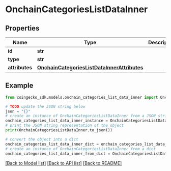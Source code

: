 # OnchainCategoriesListDataInner


## Properties

Name | Type | Description | Notes
------------ | ------------- | ------------- | -------------
**id** | **str** |  | [optional] 
**type** | **str** |  | [optional] 
**attributes** | [**OnchainCategoriesListDataInnerAttributes**](OnchainCategoriesListDataInnerAttributes.md) |  | [optional] 

## Example

```python
from coingecko_sdk.models.onchain_categories_list_data_inner import OnchainCategoriesListDataInner

# TODO update the JSON string below
json = "{}"
# create an instance of OnchainCategoriesListDataInner from a JSON string
onchain_categories_list_data_inner_instance = OnchainCategoriesListDataInner.from_json(json)
# print the JSON string representation of the object
print(OnchainCategoriesListDataInner.to_json())

# convert the object into a dict
onchain_categories_list_data_inner_dict = onchain_categories_list_data_inner_instance.to_dict()
# create an instance of OnchainCategoriesListDataInner from a dict
onchain_categories_list_data_inner_from_dict = OnchainCategoriesListDataInner.from_dict(onchain_categories_list_data_inner_dict)
```
[[Back to Model list]](../README.md#documentation-for-models) [[Back to API list]](../README.md#documentation-for-api-endpoints) [[Back to README]](../README.md)


